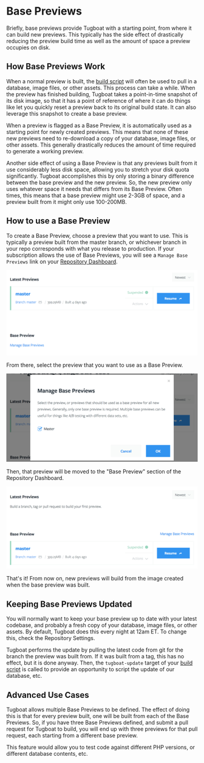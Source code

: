 # Base Previews

Briefly, base previews provide Tugboat with a starting point, from where it can
build new previews. This typically has the side effect of drastically reducing
the preview build time as well as the amount of space a preview occupies on
disk.

## How Base Previews Work

When a normal preview is built, the [build script](/build-script/index.md) will
often be used to pull in a database, image files, or other assets. This process
can take a while. When the preview has finished building, Tugboat takes a
point-in-time snapshot of its disk image, so that it has a point of reference
of where it can do things like let you quickly reset a preview back to its
original build state. It can also leverage this snapshot to create a base
preview.

When a preview is flagged as a Base Preview, it is automatically used as a
starting point for newly created previews. This means that none of these new
previews need to re-download a copy of your database, image files, or other
assets. This generally drastically reduces the amount of time required to
generate a working preview.

Another side effect of using a Base Preview is that any previews built from it
use considerably less disk space, allowing you to stretch your disk quota
significantly. Tugboat accomplishes this by only storing a binary difference
between the base preview and the new preview. So, the new preview only uses
whatever space it needs that differs from its Base Preview. Often times, this
means that a base preview might use 2-3GB of space, and a preview built from it
might only use 100-200MB.

## How to use a Base Preview

To create a Base Preview, choose a preview that you want to use. This is
typically a preview built from the master branch, or whichever branch in your
repo corresponds with what you release to production. If your subscription
allows the use of Base Previews, you will see a `Manage Base Previews` link on
your [Repository Dashboard](/tugboat-dashboard/repositories/index.md).

![Base Preview Selection](_images/base-preview-before.png)

From there, select the preview that you want to use as a Base Preview.

![Base Preview Selection](_images/base-preview-select.png)

Then, that preview will be moved to the "Base Preview" section of the
Repository Dashboard.

![Base Preview Selection](_images/base-preview-after.png)

That's it! From now on, new previews will build from the image created when the
base preview was built.

## Keeping Base Previews Updated

You will normally want to keep your base preview up to date with your latest
codebase, and probably a fresh copy of your database, image files, or other
assets. By default, Tugboat does this every night at 12am ET. To change this,
check the Repository Settings.

Tugboat performs the update by pulling the latest code from git for the branch
the preview was built from. If it was built from a tag, this has no effect, but
it is done anyway. Then, the `tugboat-update` target of your [build
script](/build-script/index.md) is called to provide an opportunity to script
the update of our database, etc.

## Advanced Use Cases

Tugboat allows multiple Base Previews to be defined. The effect of doing this
is that for every preview built, one will be built from each of the Base
Previews. So, if you have three Base Previews defined, and submit a pull
request for Tugboat to build, you will end up with three previews for that pull
request, each starting from a different base preview.

This feature would allow you to test code against different PHP versions, or
different database contents, etc.
